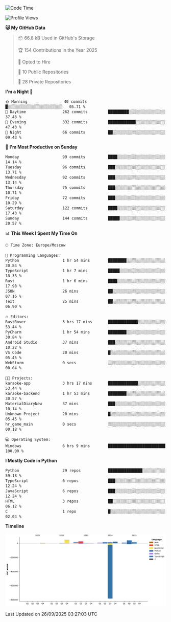 <!--START_SECTION:waka-->
![Code Time](http://img.shields.io/badge/Code%20Time-824%20hrs%208%20mins-blue)

![Profile Views](http://img.shields.io/badge/Profile%20Views-0-blue)

**🐱 My GitHub Data** 

> 📦 66.8 kB Used in GitHub's Storage 
 > 
> 🏆 154 Contributions in the Year 2025
 > 
> 💼 Opted to Hire
 > 
> 📜 10 Public Repositories 
 > 
> 🔑 28 Private Repositories 
 > 
**I'm a Night 🦉** 

```text
🌞 Morning                40 commits          █░░░░░░░░░░░░░░░░░░░░░░░░   05.71 % 
🌆 Daytime                262 commits         █████████░░░░░░░░░░░░░░░░   37.43 % 
🌃 Evening                332 commits         ████████████░░░░░░░░░░░░░   47.43 % 
🌙 Night                  66 commits          ██░░░░░░░░░░░░░░░░░░░░░░░   09.43 % 
```
📅 **I'm Most Productive on Sunday** 

```text
Monday                   99 commits          ████░░░░░░░░░░░░░░░░░░░░░   14.14 % 
Tuesday                  96 commits          ███░░░░░░░░░░░░░░░░░░░░░░   13.71 % 
Wednesday                92 commits          ███░░░░░░░░░░░░░░░░░░░░░░   13.14 % 
Thursday                 75 commits          ███░░░░░░░░░░░░░░░░░░░░░░   10.71 % 
Friday                   72 commits          ███░░░░░░░░░░░░░░░░░░░░░░   10.29 % 
Saturday                 122 commits         ████░░░░░░░░░░░░░░░░░░░░░   17.43 % 
Sunday                   144 commits         █████░░░░░░░░░░░░░░░░░░░░   20.57 % 
```


📊 **This Week I Spent My Time On** 

```text
🕑︎ Time Zone: Europe/Moscow

💬 Programming Languages: 
Python                   1 hr 54 mins        ████████░░░░░░░░░░░░░░░░░   30.84 % 
TypeScript               1 hr 7 mins         █████░░░░░░░░░░░░░░░░░░░░   18.33 % 
Rust                     1 hr 6 mins         ████░░░░░░░░░░░░░░░░░░░░░   17.98 % 
JSON                     26 mins             ██░░░░░░░░░░░░░░░░░░░░░░░   07.16 % 
Text                     25 mins             ██░░░░░░░░░░░░░░░░░░░░░░░   06.90 % 

🔥 Editors: 
RustRover                3 hrs 17 mins       █████████████░░░░░░░░░░░░   53.44 % 
PyCharm                  1 hr 54 mins        ████████░░░░░░░░░░░░░░░░░   30.84 % 
Android Studio           37 mins             ███░░░░░░░░░░░░░░░░░░░░░░   10.22 % 
VS Code                  20 mins             █░░░░░░░░░░░░░░░░░░░░░░░░   05.45 % 
WebStorm                 0 secs              ░░░░░░░░░░░░░░░░░░░░░░░░░   00.04 % 

🐱‍💻 Projects: 
karaoke-app              3 hrs 17 mins       █████████████░░░░░░░░░░░░   53.44 % 
karaoke-backend          1 hr 53 mins        ████████░░░░░░░░░░░░░░░░░   30.57 % 
MaterialDiaryNew         37 mins             ███░░░░░░░░░░░░░░░░░░░░░░   10.14 % 
Unknown Project          20 mins             █░░░░░░░░░░░░░░░░░░░░░░░░   05.45 % 
hr_game_main             0 secs              ░░░░░░░░░░░░░░░░░░░░░░░░░   00.18 % 

💻 Operating System: 
Windows                  6 hrs 9 mins        █████████████████████████   100.00 % 
```

**I Mostly Code in Python** 

```text
Python                   29 repos            ███████████████░░░░░░░░░░   59.18 % 
TypeScript               6 repos             ███░░░░░░░░░░░░░░░░░░░░░░   12.24 % 
JavaScript               6 repos             ███░░░░░░░░░░░░░░░░░░░░░░   12.24 % 
HTML                     3 repos             ██░░░░░░░░░░░░░░░░░░░░░░░   06.12 % 
C                        1 repo              █░░░░░░░░░░░░░░░░░░░░░░░░   02.04 % 
```



**Timeline**

![Lines of Code chart](https://raw.githubusercontent.com/adlemx/adlemx/main/assets/bar_graph.png)


 Last Updated on 26/09/2025 03:27:03 UTC
<!--END_SECTION:waka-->
